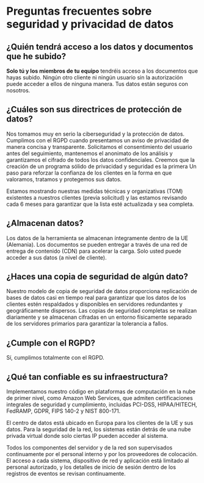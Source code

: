 # Preguntas frecuentes sobre seguridad y privacidad de datos

## ¿Quién tendrá acceso a los datos y documentos que he subido?
**Solo tú y los miembros de tu equipo** tendréis acceso a los documentos que hayas subido. Ningún otro cliente ni ningún usuario sin la autorización puede acceder a ellos de ninguna manera. Tus datos están seguros con nosotros.

## ¿Cuáles son sus directrices de protección de datos?
Nos tomamos muy en serio la ciberseguridad y la protección de datos. Cumplimos con el RGPD cuando presentamos un aviso de privacidad de manera concisa y transparente. Solicitamos el consentimiento del usuario antes del seguimiento, mantenemos el anonimato de los análisis y garantizamos el cifrado de todos los datos confidenciales. Creemos que la creación de un programa sólido de privacidad y seguridad es la primera
Un paso para reforzar la confianza de los clientes en la forma en que valoramos, tratamos y protegemos sus datos.

Estamos mostrando nuestras medidas técnicas y organizativas (TOM) existentes a nuestros clientes (previa solicitud) y las estamos revisando cada 6 meses para garantizar que la lista esté actualizada y sea completa.

## ¿Almacenan datos?

Los datos de la herramienta se almacenan íntegramente dentro de la UE (Alemania). Los documentos se pueden entregar a través de una red de entrega de contenido (CDN) para acelerar la carga. Solo usted puede acceder a sus datos (a nivel de cliente).

## ¿Haces una copia de seguridad de algún dato?

Nuestro modelo de copia de seguridad de datos proporciona replicación de bases de datos casi en tiempo real para garantizar que los datos de los clientes estén respaldados y disponibles en servidores redundantes y geográficamente dispersos. Las copias de seguridad completas se realizan diariamente y se almacenan cifradas en un entorno físicamente separado de los servidores primarios para garantizar la tolerancia a fallos.

## ¿Cumple con el RGPD?

Sí, cumplimos totalmente con el RGPD.

## ¿Qué tan confiable es su infraestructura?

Implementamos nuestro código en plataformas de computación en la nube de primer nivel, como Amazon Web Services, que admiten certificaciones integrales de seguridad y cumplimiento, incluidas PCI-DSS, HIPAA/HITECH, FedRAMP, GDPR, FIPS 140-2 y NIST 800-171.

El centro de datos está ubicado en Europa para los clientes de la UE y sus datos. Para la seguridad de la red, los sistemas están detrás de una nube privada virtual donde solo ciertas IP pueden acceder al sistema.

Todos los componentes del servidor y de la red son supervisados continuamente por el personal interno y por los proveedores de colocación. El acceso a cada sistema, dispositivo de red y aplicación está limitado al personal autorizado, y los detalles de inicio de sesión dentro de los registros de eventos se revisan continuamente.